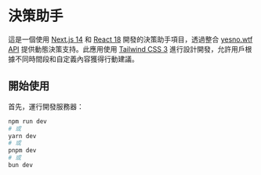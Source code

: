 # 決策助手

這是一個使用 [Next.js 14](https://nextjs.org/blog/next-14) 和 [React 18](https://reactjs.org/blog/2022/03/29/react-v18.html) 開發的決策助手項目，透過整合 [yesno.wtf API](https://yesno.wtf/api) 提供動態決策支持。此應用使用 [Tailwind CSS 3](https://tailwindcss.com/docs/installation) 進行設計開發，允許用戶根據不同時間段和自定義內容獲得行動建議。

## 開始使用

首先，運行開發服務器：

```bash
npm run dev
# 或
yarn dev
# 或
pnpm dev
# 或
bun dev
```
